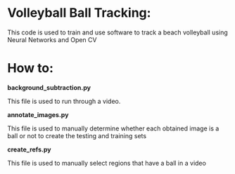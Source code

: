 # Volleyball Ball Tracking:
This code is used to train and use software to track a beach volleyball using Neural Networks and Open CV

# How to:
**background_subtraction.py**

This file is used to run through a video.

**annotate_images.py**

This file is used to manually determine whether each obtained image is a ball or not to create the testing and training sets

**create_refs.py**

This file is used to manually select regions that have a ball in a video
